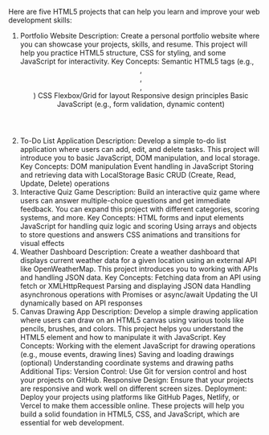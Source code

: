 Here are five HTML5 projects that can help you learn and improve your web development skills:

1. Portfolio Website
Description: Create a personal portfolio website where you can showcase your projects, skills, and resume. This project will help you practice HTML5 structure, CSS for styling, and some JavaScript for interactivity.
Key Concepts:
Semantic HTML5 tags (e.g., <header>, <nav>, <section>, <footer>)
CSS Flexbox/Grid for layout
Responsive design principles
Basic JavaScript (e.g., form validation, dynamic content)
2. To-Do List Application
Description: Develop a simple to-do list application where users can add, edit, and delete tasks. This project will introduce you to basic JavaScript, DOM manipulation, and local storage.
Key Concepts:
DOM manipulation
Event handling in JavaScript
Storing and retrieving data with LocalStorage
Basic CRUD (Create, Read, Update, Delete) operations
3. Interactive Quiz Game
Description: Build an interactive quiz game where users can answer multiple-choice questions and get immediate feedback. You can expand this project with different categories, scoring systems, and more.
Key Concepts:
HTML forms and input elements
JavaScript for handling quiz logic and scoring
Using arrays and objects to store questions and answers
CSS animations and transitions for visual effects
4. Weather Dashboard
Description: Create a weather dashboard that displays current weather data for a given location using an external API like OpenWeatherMap. This project introduces you to working with APIs and handling JSON data.
Key Concepts:
Fetching data from an API using fetch or XMLHttpRequest
Parsing and displaying JSON data
Handling asynchronous operations with Promises or async/await
Updating the UI dynamically based on API responses
5. Canvas Drawing App
Description: Develop a simple drawing application where users can draw on an HTML5 canvas using various tools like pencils, brushes, and colors. This project helps you understand the HTML5 <canvas> element and how to manipulate it with JavaScript.
Key Concepts:
Working with the <canvas> element
JavaScript for drawing operations (e.g., mouse events, drawing lines)
Saving and loading drawings (optional)
Understanding coordinate systems and drawing paths
Additional Tips:
Version Control: Use Git for version control and host your projects on GitHub.
Responsive Design: Ensure that your projects are responsive and work well on different screen sizes.
Deployment: Deploy your projects using platforms like GitHub Pages, Netlify, or Vercel to make them accessible online.
These projects will help you build a solid foundation in HTML5, CSS, and JavaScript, which are essential for web development.